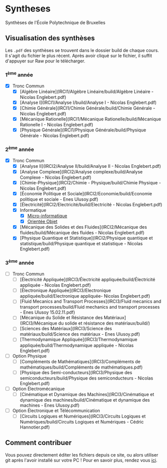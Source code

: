 # Syntheses
Synthèses de l'École Polytechnique de Bruxelles

## Visualisation des synthèses
Les `.pdf` des synthèses se trouvent dans le dossier build de chaque
cours. Il s'agit du fichier le plus récent. Après avoir cliqué sur 
le fichier, il suffit d'appuyer sur Raw pour le télécharger. 

### 1<sup>ème</sup> année
- [x] Tronc Commun
   - [x] [Algèbre Linéaire](IRCI1/Algèbre Linéaire/build/Algèbre Linéaire - Nicolas Englebert.pdf)
   - [x] [Analyse I](IRCI1/Analyse I/build/Analyse I - Nicolas Englebert.pdf)
   - [x] [Chimie Générale](IRCI1/Chimie Générale/build/Chimie Générale - Nicolas Englebert.pdf)
   - [x] [Mécanique Rationelle](IRCI1/Mécanique Rationelle/build/Mécanique Rationelle I - Nicolas Englebert.pdf)
   - [x] [Physique Générale](IRCI1/Physique Générale/build/Physique Générale - Nicolas Englebert.pdf)

### 2<sup>ème</sup> année
- [x] Tronc Commun
   - [x] [Analyse II](IRCI2/Analyse II/build/Analyse II - Nicolas Englebert.pdf)
   - [x] [Analyse Complexe](IRCI2/Analyse complexe/build/Analyse Complexe - Nicolas Englebert.pdf)
   - [x] [Chimie-Physique](IRCI2/Chimie - Physique/build/Chimie Physique - Nicolas Englebert.pdf)
   - [x] [Économie Politique et Sociale](IRCI2/Economie/build/Economie politique et sociale - Enes Ulusoy.pdf)
   - [x] [Électricité](IRCI2/Electricité/build/Electricité - Nicolas Englebert.pdf)
   - [x] Informatique
     - [x] [Micro-informatique](IRCI2/Informatique/syntheseOO.pdf)
     - [x] [Orientée Objet](IRCI2/Informatique/MicroInformatique/build/syllab_microinfo.pdf)
   - [x] [Mécanique des Solides et des Fluides](IRCI2/Mécanique des fluides/build/Mécanique des fluides - Nicolas Englebert.pdf)
   - [x] [Physique Quantique et Statistique](IRCI2/Physique quantique et statistique/build/Physique quantique et statistique - Nicolas Englebert.pdf)

### 3<sup>ème</sup> année
- [ ] Tronc Commun
  - [ ] [Électricité Appliquée](IRCI3/Électricité appliquée/build/Électricité appliquée - Nicolas Englebert.pdf)
  - [ ] [Électronique Appliquée](IRCI3/Electronique appliquée/build/Electronique appliquée- Nicolas Englebert.pdf)
  - [ ] [Fluid Mecanics and Transport Processes](IRCI3/Fluid mecanics and transport processes/build/Fluid mechanics and transport processes - Enes Ulusoy 15.02.11.pdf)
  - [ ] [Mécanique du Solide et Résistance des Matériaux](IRCI3/Mécanique du solide et résistance des matériaux/build/)
  - [ ] [Sciences des Matériaux](IRCI3/Science des matériaux/build/Science des matériaux - Enes Ulusoy.pdf)
  - [ ] [Thermodynamique Appliquée](IRCI3/Thermodynamique appliquée/build/Thermodynamique appliquée - Nicolas Englebert.pdf)
- [ ] Option Physique
  - [ ] [Compléments de Mathématiques](IRCI3/Compléments de mathématiques/build/Compléments de mathématiques.pdf)
  - [ ] [Physique des Semi-conducteurs](IRCI3/Physique des semiconducteurs/build/Physique des semiconducteurs - Nicolas Englebert.pdf)
- [ ] Option Électromécanique
  - [ ] [Cinématique et Dynamique des Machines](IRCI3/Cinématique et dynamique des machines/build/Cinématique et dynamique des machines - Enes Ulusoy.pdf)
- [ ] Option Électronique et Télécommunication
  - [ ] [Circuits Logiques et Numériques](IRCI3/Circuits Logiques et Numériques/build/Circuits Logiques et Numériques - Cédric Hannotier.pdf)

## Comment contribuer
Vous pouvez directement éditer les fichiers depuis ce site, ou alors
utiliser git après l'avoir installé sur votre PC ! Pour en savoir 
plus, rendez vous [ici](http://openclassrooms.com/courses/gerez-vos-codes-source-avec-git).
